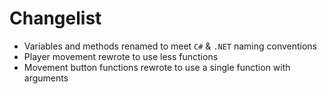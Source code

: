 
# Changelist

- Variables and methods renamed to meet `C#` & `.NET` naming conventions
- Player movement rewrote to use less functions
- Movement button functions rewrote to use a single function with arguments